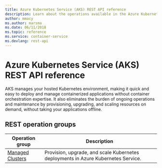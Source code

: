 ```yaml
---
title: Azure Kubernetes Service (AKS) REST API reference
description: Learn about the operations available in the Azure Kubernetes Service (AKS) REST API, a RESTful web service for managing AKS clusters and related resources in Azure.
author: mmacy
ms.author: marsma
ms.date: 06/11/2018
ms.topic: reference
ms.service: container-service
ms.devlang: rest-api
---
```


# Azure Kubernetes Service (AKS) REST API reference

AKS manages your hosted Kubernetes environment, making it quick and easy to deploy and manage containerized applications without container orchestration expertise. It also eliminates the burden of ongoing operations and maintenance by provisioning, upgrading, and scaling resources on demand, without taking your applications offline.

## REST operation groups

| Operation group | Description |
|-----------------|-------------|
| [Managed Clusters](xref:management.azure.com.aks.managedclusters) | Provision, upgrade, and scale Kubernetes deployments in Azure Kubernetes Service. |